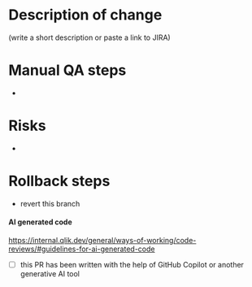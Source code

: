 # Description of change
(write a short description or paste a link to JIRA)

# Manual QA steps
 - 
 
# Risks
 - 
 
# Rollback steps
 - revert this branch

#### AI generated code
https://internal.qlik.dev/general/ways-of-working/code-reviews/#guidelines-for-ai-generated-code
- [ ] this PR has been written with the help of GitHub Copilot or another generative AI tool